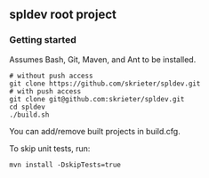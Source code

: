 ## spldev root project

### Getting started

Assumes Bash, Git, Maven, and Ant to be installed.

```
# without push access
git clone https://github.com/skrieter/spldev.git
# with push access
git clone git@github.com:skrieter/spldev.git
cd spldev
./build.sh
```

You can add/remove built projects in build.cfg.

To skip unit tests, run:
```
mvn install -DskipTests=true
```